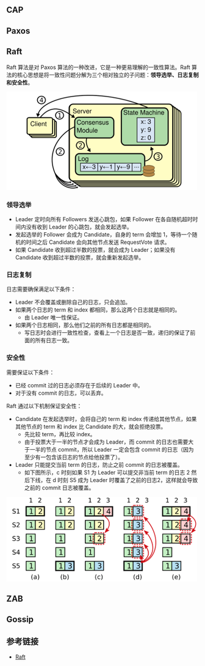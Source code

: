 ## CAP
## Paxos
## Raft
Raft 算法是对 Paxos 算法的一种改进，它是一种更易理解的一致性算法。Raft 算法的核心思想是将一致性问题分解为三个相对独立的子问题：**领导选举、日志复制和安全性**。

<img src="/knowledge/assets/basis/raft.png" width="500px">

### 领导选举
* Leader 定时向所有 Followers 发送心跳包，如果 Follower 在各自随机超时时间内没有收到 Leader 的心跳包，就会发起选举。
* 发起选举的 Follower 会成为 Candidate，自身的 term 会增加 1，等待一个随机的时间之后 Candidate 会向其他节点发送 RequestVote 请求。
* 如果 Candidate 收到超过半数的投票，就会成为 Leader；如果没有 Candidate 收到超过半数的投票，就会重新发起选举。
### 日志复制
日志需要确保满足以下条件：
* Leader 不会覆盖或删除自己的日志，只会追加。
* 如果两个日志的 term 和 index 都相同，那么这两个日志就是相同的。
  * 由 Leader 唯一性保证。
* 如果两个日志相同，那么他们之前的所有日志都是相同的。
  * 写日志时会进行一致性检查，查看上一个日志是否一致，递归的保证了前面的所有日志一致。

### 安全性
需要保证以下条件：
* 已经 commit 过的日志必须存在于后续的 Leader 中。
* 对于没有 commit 的日志，可以丢弃。

Raft 通过以下机制保证安全性：
* Candidate 在发起选举时，会将自己的 term 和 index 传递给其他节点，如果其他节点的 term 和 index 比 Candidate 的大，就会拒绝投票。
  * 先比较 term，再比较 index。
  * 由于投票大于一半的节点才会成为 Leader，而 commit 的日志也需要大于一半的节点 commit，所以 Leader 一定会包含 commit 的日志（因为至少有一包含该日志的节点给他投票了）。
* Leader 只能提交当前 term 的日志，防止之前 commit 的日志被覆盖。
  * 如下图所示，c 时刻如果 S1 为 Leader 可以提交非当前 term 的日志 2 然后下线，在 d 时刻 S5 成为 Leader 时覆盖了之前的日志2，这样就会导致之前的 commit 日志被覆盖。

<img src="/knowledge/assets/basis/raft-commit.png" width="500px">

## ZAB
## Gossip

## 参考链接
* [Raft](https://juejin.cn/post/7218915344130359351)